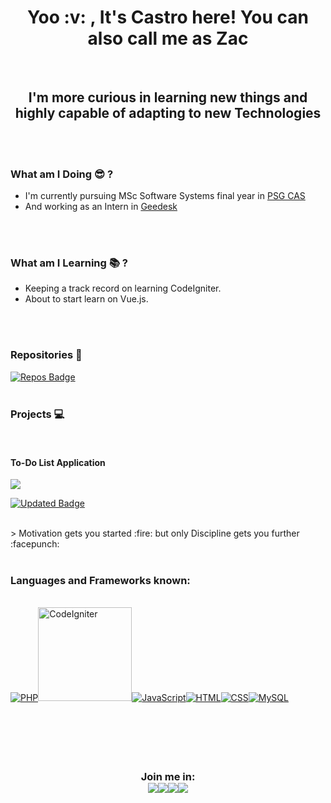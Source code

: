<h1 align=center> Yoo :v: , It's Castro here! You can also call me as Zac </h1> 
<br />
<h2 align=center> I'm more curious in learning new things and highly capable of adapting to new Technologies</h2>
<br />
<br />

### What am I Doing :sunglasses: ?
- I'm currently pursuing MSc Software Systems final year in <a href="https://www.psgcas.ac.in/" target="_blank">PSG CAS</a>
- And working as an Intern in <a href="https://geedesk.com/" target="_blank">Geedesk</a>
<br />
<br />

### What am I Learning :books: ?
- Keeping a track record on learning CodeIgniter.
- About to start learn on Vue.js.
<br />
<br /> 

### Repositories :floppy_disk: 

[![Repos Badge](https://badges.pufler.dev/repos/Castro456)](https://badges.pufler.dev)
<br />
<br />

### Projects :computer:
<br />

#### To-Do List Application 
<a href="https://github.com/Castro456/CodeIgniter-to-do">
<img src="https://img.shields.io/badge/To--Do%20List-php-blue"> </a>

[![Updated Badge](https://badges.pufler.dev/updated/Castro456/CodeIgniter-to-do)](https://badges.pufler.dev)
<br />

<br />
> Motivation gets you started :fire: but only Discipline gets you further :facepunch:
<br />
<br />

### Languages and Frameworks known:
<br />
<a href="https://www.php.net" target="_blank"><img title="PHP"src="https://img.icons8.com/officel/150/000000/php-logo.png"/></a><a href="https://www.codeigniter.com" target="_blank"><img title="CodeIgniter" height="150" width="150" src="https://cdn.svgporn.com/logos/codeigniter.svg" /></a><a href="https://www.javascript.com" target="_blank"><img title="JavaScript" src="https://img.icons8.com/color/150/000000/javascript.png"/></a><a href="https://html.com" target="_blank"><img title="HTML" src="https://img.icons8.com/color/150/000000/html-5--v1.png"/></a><a href="https://www.w3.org/Style/CSS/Overview.en.html" target="_blank"><img title="CSS" src="https://img.icons8.com/color/150/000000/css3.png"/></a><a href="https://www.mysql.com" target="_blank"><img title="MySQL" src="https://img.icons8.com/color/150/000000/mysql-logo.png"/></a>
<br />
<br />

<br />
<br />
<br />
<br />
<h3 align=center> Join me in: 
<br />
<a href="https://www.linkedin.com/in/castro-m-s-32660917b/" target="_blank"><img src="https://img.icons8.com/color/48/000000/linkedin.png"/></a><a href="https://twitter.com/castro_zac" target="_blank"><img src="https://img.icons8.com/fluent/48/000000/twitter.png"/></a><a href="https://www.instagram.com/castro_zac/" target="_blank"><img src="https://img.icons8.com/color/48/000000/instagram-new--v1.png"/></a><a href="https://medium.com/@castrozac" target="_blank"><img src="https://img.icons8.com/ios-filled/50/000000/medium-new.png"/></a>
</h3>
